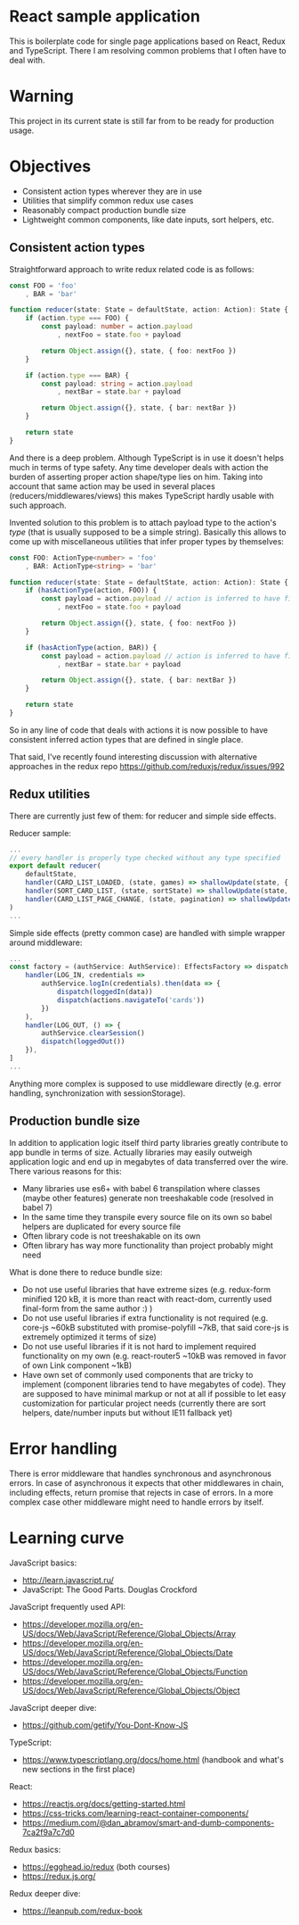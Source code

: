 # React sample application
This is boilerplate code for single page applications based on React, Redux and TypeScript.
There I am resolving common problems that I often have to deal with.

# Warning
This project in its current state is still far from to be ready for production usage.

# Objectives
- Consistent action types wherever they are in use
- Utilities that simplify common redux use cases
- Reasonably compact production bundle size
- Lightweight common components, like date inputs, sort helpers, etc.

## Consistent action types
Straightforward approach to write redux related code is as follows:
```ts
const FOO = 'foo'
    , BAR = 'bar'

function reducer(state: State = defaultState, action: Action): State {
    if (action.type === FOO) {
        const payload: number = action.payload
            , nextFoo = state.foo + payload

        return Object.assign({}, state, { foo: nextFoo })
    }

    if (action.type === BAR) {
        const payload: string = action.payload
            , nextBar = state.bar + payload

        return Object.assign({}, state, { bar: nextBar })
    }

    return state
}
```
And there is a deep problem. Although TypeScript is in use it doesn't helps much in terms of type safety.
Any time developer deals with action the burden of asserting proper action shape/type lies on him.
Taking into account that same action may be used in several places (reducers/middlewares/views) this
makes TypeScript hardly usable with such approach.

Invented solution to this problem is to attach payload type to the action's *type* (that is usually supposed to be a simple string).
Basically this allows to come up with miscellaneous utilities that infer proper types by themselves:
```ts
const FOO: ActionType<number> = 'foo'
    , BAR: ActionType<string> = 'bar'

function reducer(state: State = defaultState, action: Action): State {
    if (hasActionType(action, FOO)) {
        const payload = action.payload // action is inferred to have field 'payload: number'
            , nextFoo = state.foo + payload

        return Object.assign({}, state, { foo: nextFoo })
    }

    if (hasActionType(action, BAR)) {
        const payload = action.payload // action is inferred to have field 'payload: string'
            , nextBar = state.bar + payload

        return Object.assign({}, state, { bar: nextBar })
    }

    return state
}
```
So in any line of code that deals with actions it is now possible to have consistent inferred action types
that are defined in single place.

That said, I've recently found interesting discussion with alternative approaches in the redux repo
https://github.com/reduxjs/redux/issues/992

## Redux utilities
There are currently just few of them: for reducer and simple side effects.

Reducer sample:
```ts
...
// every handler is properly type checked without any type specified
export default reducer(
    defaultState,
    handler(CARD_LIST_LOADED, (state, games) => shallowUpdate(state, { games })),
    handler(SORT_CARD_LIST, (state, sortState) => shallowUpdate(state, { games: sortGames(state.games, sortState) })),
    handler(CARD_LIST_PAGE_CHANGE, (state, pagination) => shallowUpdate(state, { pagination })),
)
...
```

Simple side effects (pretty common case) are handled with simple wrapper around middleware:
```ts
...
const factory = (authService: AuthService): EffectsFactory => dispatch => [
    handler(LOG_IN, credentials =>
        authService.logIn(credentials).then(data => {
            dispatch(loggedIn(data))
            dispatch(actions.navigateTo('cards'))
        })
    ),
    handler(LOG_OUT, () => {
        authService.clearSession()
        dispatch(loggedOut())
    }),
]
...
```
Anything more complex is supposed to use middleware directly (e.g. error handling, synchronization with sessionStorage).

## Production bundle size
In addition to application logic itself third party libraries greatly contribute to app bundle in terms of size.
Actually libraries may easily outweigh application logic and end up in megabytes of data transferred over the wire. 
There various reasons for this:
- Many libraries use es6+ with babel 6 transpilation where classes (maybe other features) generate non treeshakable code (resolved in babel 7)
- In the same time they transpile every source file on its own so babel helpers are duplicated for every source file
- Often library code is not treeshakable on its own
- Often library has way more functionality than project probably might need

What is done there to reduce bundle size:
- Do not use useful libraries that have extreme sizes (e.g. redux-form minified 120 kB, it is more than react with react-dom, currently used final-form from the same author :) )
- Do not use useful libraries if extra functionality is not required (e.g. core-js ~60kB substituted with promise-polyfill ~7kB, that said core-js is extremely optimized it terms of size)
- Do not use useful libraries if it is not hard to implement required functionality on my own (e.g. react-router5 ~10kB was removed in favor of own Link component ~1kB)
- Have own set of commonly used components that are tricky to implement (component libraries tend to have megabytes of code). They are supposed to have minimal markup or not at all if possible to let easy customization for particular project needs (currently there are sort helpers, date/number inputs but without IE11 fallback yet)

# Error handling
There is error middleware that handles synchronous and asynchronous errors. In case of asynchronous it expects that other middlewares in chain,
including effects, return promise that rejects in case of errors. In a more complex case other middleware might need to handle errors by itself.

# Learning curve
JavaScript basics:
- http://learn.javascript.ru/
- JavaScript: The Good Parts. Douglas Crockford

JavaScript frequently used API:
- https://developer.mozilla.org/en-US/docs/Web/JavaScript/Reference/Global_Objects/Array
- https://developer.mozilla.org/en-US/docs/Web/JavaScript/Reference/Global_Objects/Date
- https://developer.mozilla.org/en-US/docs/Web/JavaScript/Reference/Global_Objects/Function
- https://developer.mozilla.org/en-US/docs/Web/JavaScript/Reference/Global_Objects/Object

JavaScript deeper dive:
- https://github.com/getify/You-Dont-Know-JS

TypeScript:
- https://www.typescriptlang.org/docs/home.html (handbook and what's new sections in the first place)

React:
- https://reactjs.org/docs/getting-started.html
- https://css-tricks.com/learning-react-container-components/
- https://medium.com/@dan_abramov/smart-and-dumb-components-7ca2f9a7c7d0

Redux basics:
- https://egghead.io/redux (both courses)
- https://redux.js.org/

Redux deeper dive:
- https://leanpub.com/redux-book
